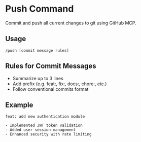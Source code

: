 # Push Command

Commit and push all current changes to git using GitHub MCP.

## Usage
```
/push [commit message rules]
```

## Rules for Commit Messages
- Summarize up to 3 lines
- Add prefix (e.g. feat:, fix:, docs:, chore:, etc.)
- Follow conventional commits format

## Example
```
feat: add new authentication module

- Implemented JWT token validation
- Added user session management
- Enhanced security with rate limiting
```
